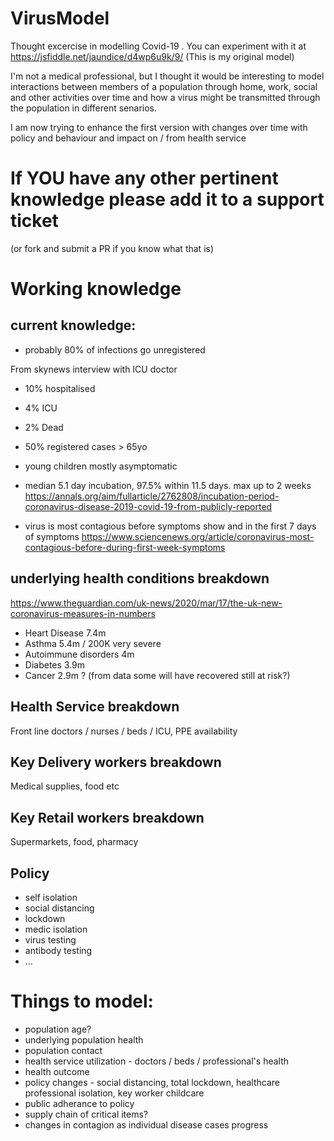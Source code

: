 # VirusModel
Thought excercise in modelling Covid-19 . You can experiment with it at https://jsfiddle.net/jaundice/d4wp6u9k/9/ (This is my original model)

I'm not a medical professional, but I thought it would be interesting to model interactions between members of a population through home, work, social and other activities over time and how a virus might be transmitted through the population in different senarios. 

I am now trying to enhance the first version with changes over time with policy and behaviour and impact on / from health service

# If YOU have any other pertinent knowledge please add it to a support ticket 
(or fork and submit a PR if you know what that is)


# Working knowledge


## current knowledge: 
* probably 80% of infections go unregistered

From skynews interview with ICU doctor
* 10% hospitalised
* 4% ICU
* 2% Dead


* 50% registered cases > 65yo
* young children mostly asymptomatic

* median 5.1 day incubation, 97.5% within 11.5 days.  max up to 2 weeks https://annals.org/aim/fullarticle/2762808/incubation-period-coronavirus-disease-2019-covid-19-from-publicly-reported

* virus is most contagious before symptoms show and in the first 7 days of symptoms https://www.sciencenews.org/article/coronavirus-most-contagious-before-during-first-week-symptoms 

## underlying health conditions breakdown 
https://www.theguardian.com/uk-news/2020/mar/17/the-uk-new-coronavirus-measures-in-numbers 
* Heart Disease 7.4m
* Asthma 5.4m / 200K very severe
* Autoimmune disorders 4m
* Diabetes 3.9m
* Cancer 2.9m ? (from data some will have recovered still at risk?)


## Health Service breakdown
Front line doctors / nurses / beds / ICU, PPE availability



## Key Delivery workers breakdown
Medical supplies, food etc


## Key Retail workers breakdown
Supermarkets, food, pharmacy


## Policy
* self isolation 
* social distancing
* lockdown 
* medic isolation
* virus testing
* antibody testing
* ...


# Things to model:

* population age?
* underlying population health
* population contact
* health service utilization - doctors / beds / professional's health
* health outcome
* policy changes - social distancing, total lockdown, healthcare professional isolation, key worker childcare
* public adherance to policy
* supply chain of critical items?
* changes in contagion as individual disease cases progress